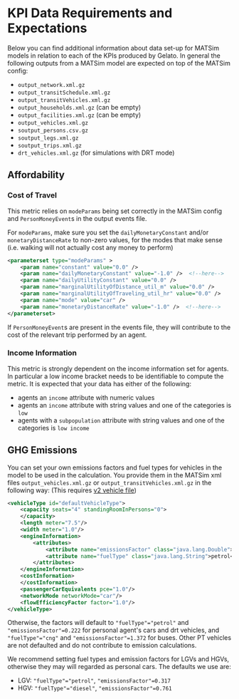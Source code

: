 # KPI Data Requirements and Expectations

Below you can find additional information about data set-up for MATSim models in relation to each of the KPIs produced 
by Gelato. 
In general the following outputs from a MATSim model are expected on top of the MATSim config:

- `output_network.xml.gz`
- `output_transitSchedule.xml.gz`
- `output_transitVehicles.xml.gz`
- `output_households.xml.gz` (can be empty)
- `output_facilities.xml.gz` (can be empty)
- `output_vehicles.xml.gz`
- `soutput_persons.csv.gz`
- `soutput_legs.xml.gz`
- `soutput_trips.xml.gz`
- `drt_vehicles.xml.gz` (for simulations with DRT mode)

## Affordability

### Cost of Travel
This metric relies on `modeParams` being set correctly in the MATSim config and `PersonMoneyEvent`s in the output
events file.

For `modeParams`, make sure you set the `dailyMonetaryConstant` and/or `monetaryDistanceRate` to non-zero values, 
for the modes that make sense (i.e. walking will not actually cost any money to perform)
```xml
<parameterset type="modeParams" >
    <param name="constant" value="0.0" />
    <param name="dailyMonetaryConstant" value="-1.0" />  <!--here-->
    <param name="dailyUtilityConstant" value="0.0" />
    <param name="marginalUtilityOfDistance_util_m" value="0.0" />
    <param name="marginalUtilityOfTraveling_util_hr" value="0.0" />
    <param name="mode" value="car" />
    <param name="monetaryDistanceRate" value="-1.0" />  <!--here-->
</parameterset>
```

If `PersonMoneyEvent`s are present in the events file, they will contribute to the cost of the relevant trip performed 
by an agent.

### Income Information
This metric is strongly dependent on the income information set for agents.
In particular a low income bracket needs to be identifiable to compute the metric.
It is expected that your data has either of the following:
- agents an `income` attribute with numeric values
- agents an `income` attribute with string values and one of the categories is `low`
- agents with a `subpopulation` attribute with string values and one of the categories is `low income`

## GHG Emissions

You can set your own emissions factors and fuel types for vehicles in the model to be used in the calculation.
You provide them in the MATSim xml files `output_vehicles.xml.gz` or `output_transitVehicles.xml.gz` in the following
way:
(This requires [v2 vehicle file](https://www.matsim.org/files/dtd/vehicleDefinitions_v2.0.xsd))

```xml
<vehicleType id="defaultVehicleType">
    <capacity seats="4" standingRoomInPersons="0">
    </capacity>
    <length meter="7.5"/>
    <width meter="1.0"/>
    <engineInformation>
        <attributes>
            <attribute name="emissionsFactor" class="java.lang.Double">0.222</attribute>
            <attribute name="fuelType" class="java.lang.String">petrol</attribute>
        </attributes>
    </engineInformation>
    <costInformation>
    </costInformation>
    <passengerCarEquivalents pce="1.0"/>
    <networkMode networkMode="car"/>
    <flowEfficiencyFactor factor="1.0"/>
</vehicleType>
```

Otherwise, the factors will default to `"fuelType"="petrol"` and `"emissionsFactor"=0.222` for personal agent's cars and
drt vehicles, and `"fuelType"="cng"` and `"emissionsFactor"=1.372` for buses. 
Other PT vehicles are not defaulted and do not contribute to emission calculations.

We recommend setting fuel types and emission factors for LGVs and HGVs, otherwise they may will regarded as personal cars.
The defaults we use are:

- LGV: `"fuelType"="petrol"`, `"emissionsFactor"=0.317`
- HGV: `"fuelType"="diesel"`, `"emissionsFactor"=0.761`
